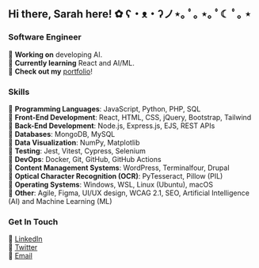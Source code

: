 ## Hi there, Sarah here! ✿ ʕ・ᴥ・ʔノ⋆｡ ﾟ｡ ⋆｡ ﾟ☾ ﾟ｡ ⋆

### Software Engineer
🌷 **Working on** developing AI.
<br> 🌷 **Currently learning** React and AI/ML.
<br> 🌷 **Check out my** <a href="https://xsarahyu.github.io/portfolio" target="_blank">portfolio</a>!

### Skills
🌼 **Programming Languages**: JavaScript, Python, PHP, SQL
<br> 🌼 **Front-End Development**: React, HTML, CSS, jQuery, Bootstrap, Tailwind
<br> 🌼 **Back-End Development**: Node.js, Express.js, EJS, REST APIs
<br> 🌼 **Databases**: MongoDB, MySQL
<br> 🌼 **Data Visualization**: NumPy, Matplotlib
<br> 🌼 **Testing**: Jest, Vitest, Cypress, Selenium
<br> 🌼 **DevOps**: Docker, Git, GitHub, GitHub Actions
<br> 🌼 **Content Management Systems**: WordPress, Terminalfour, Drupal
<br> 🌼 **Optical Character Recognition (OCR)**: PyTesseract, Pillow (PIL)
<br> 🌼 **Operating Systems**: Windows, WSL, Linux (Ubuntu), macOS
<br> 🌼 **Other**: Agile, Figma, UI/UX design, WCAG 2.1, SEO, Artificial Intelligence (AI) and Machine Learning (ML)

### Get In Touch
🌸 <a href="https://linkedin.com/in/xsarahyu" target="_blank">LinkedIn</a>
<br> 🌸 <a href="https://twitter.com/xsarahyu" target="_blank">Twitter</a>
<br> 🌸 <a href="mailto:xsarahyu@gmail.com" target="_blank">Email</a>
